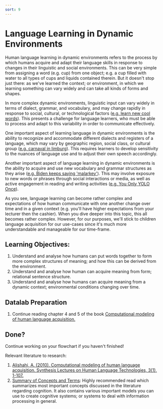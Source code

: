 ```yaml
---
sort: 9
---
```


# Language Learning in Dynamic Environments 
Human language learning in dynamic environments refers to the process by which humans acquire and adapt their language skills in response to changes in their linguistic and social environments. This can be very simple from assigning a word (e.g. cup) from one object; e.g. a cup filled with water to all types of cups and liquids contained therein. But it doesn't stop just there: as we've learned the context; or environment, in which we learning something can vary widely and can take all kinds of forms and shapes.

In more complex dynamic environments, linguistic input can vary widely in terms of dialect, grammar, and vocabulary, and may change rapidly in response to social, cultural, or technological factors ([e.g. learn new cool words](http://wapo.st/2abLsZi)). This presents a challenge for language learners, who must be able to process and adapt to this variability in order to communicate effectively.

One important aspect of learning language in dynamic environments is the ability to recognize and accommodate different dialects and registers of a language, which may vary by geographic region, social class, or cultural group ([e.g. carnaval in limburg](https://youtube.com/watch?v=YBlp9SUg8u8&feature=shares)). This requires learners to develop sensitivity to the nuances of language use and to adjust their own speech accordingly.

Another important aspect of language learning in dynamic environments is the ability to acquire and use new vocabulary and grammar structures as they arise ([e.g. Biden keeps saying 'malarkey'](http://wapo.st/2abLsZi)). This may involve exposure to new words or phrases through social interactions or media, as well as active engagement in reading and writing activities ([e.g. You Only YOLO Once](https://youtube.com/watch?v=z5Otla5157c&feature=shares)).

As you see, language learning can become rather complex and expectations of how human communicate with one another change over time and in a given context (e.g. you'll have higher expectations from your lecturer then the cashier). When you dive deeper into this topic, this all becomes rather complex. However, for our purposes, we'll stick to children language acquisition for our use-cases since it's much more understandable and manageable for our time-frame.


## Learning Objectives: 
1. Understand and analyse how humans can put words together to form more complex structures of meaning; and how this can be derived from the environment.
2. Understand and analyse how human can acquire meaning from form; relational sentence structure.
3. Understand and analyse how humans can acquire meaning from a dynamic context; environmental conditions changing over time.



## Datalab Preparation 
1. Continue reading chapter 4 and 5 of the book [Computational modeling of human language acquisition.](https://github.com/BredaUniversityADSAI/ADS-AI/blob/d42ffd034a2d1a35752d7c83c30300288a4ae153/docs/Study%20Content/Cognition%20Fundamentals/assets/sources/Computational%20Modeling%20of%20Human%20Language%20Acquisition.pdf)


## Done? 
Continue working on your flowchart if you haven't finished!


Relevant literature to research:
1. [Alishahi, A. (2010). Computational modeling of human language acquisition. Synthesis Lectures on Human Language Technologies, 3(1), 1-107.](https://github.com/BredaUniversityADSAI/ADS-AI/blob/d42ffd034a2d1a35752d7c83c30300288a4ae153/docs/Study%20Content/Cognition%20Fundamentals/assets/sources/Computational%20Modeling%20of%20Human%20Language%20Acquisition.pdf)
2. [Summary of Concepts and Terms](https://github.com/BredaUniversityADSAI/ADS-AI/blob/260f3f788372cfb55e2a4ba2956800de1b3b14a8/docs/Study%20Content/Cognition%20Fundamentals/assets/Summary%20of%20Concepts%20and%20Terms.docx): Highly recommended read which summarizes most important concepts discussed in the literature regarding cognition. It also contains various important models you can use to create cognitive systems; or systems to deal with information processing in general.